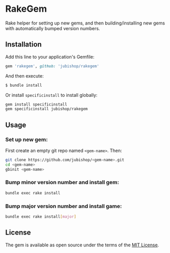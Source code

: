 # RakeGem

Rake helper for setting up new gems, and then building/installing new gems with automatically bumped version numbers.

## Installation

Add this line to your application's Gemfile:

```ruby
gem 'rakegem', github: 'jubishop/rakegem'
```

And then execute:

```sh
$ bundle install
```

Or install `specificinstall` to install globally:

```sh
gem install specificinstall
gem specificinstall jubishop/rakegem
```

## Usage

### Set up new gem:

First create an empty git repo named `<gem-name>`. Then:

```sh
git clone https://github.com/jubishop/<gem-name>.git
cd <gem-name>
gbinit <gem-name>
```

### Bump minor version number and install gem:

```sh
bundle exec rake install
```

### Bump major version number and install game:

```sh
bundle exec rake install[major]
```

## License

The gem is available as open source under the terms of the [MIT License](https://opensource.org/licenses/MIT).
